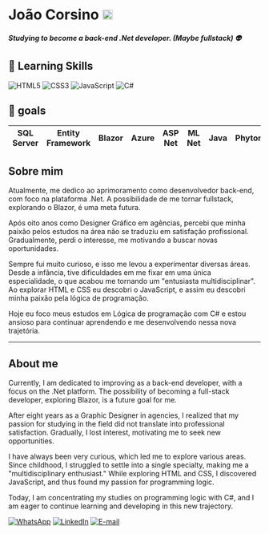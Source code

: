 # João Corsino <img src="https://emojigraph.org/media/apple/flag-brazil_1f1e7-1f1f7.png" alt="Bandeira do Brasil" height="20"/>

##### Studying to become a back-end .Net developer. (Maybe fullstack) :alien:
## :book: Learning Skills
![HTML5](https://img.shields.io/badge/HTML5-000?style=for-the-badge&logo=html5) ![CSS3](https://img.shields.io/badge/CSS3-000?style=for-the-badge&logo=css3&logoColor=264CE4) ![JavaScript](https://img.shields.io/badge/JavaScript-000?style=for-the-badge&logo=javascript) ![C#](https://img.shields.io/badge/C%23-000?style=for-the-badge&logo=c-sharp&logoColor=823085)

## :scroll: goals
| SQL Server | Entity Framework | Blazor | Azure | ASP Net | ML Net | Java | Phyton 
|-|-|-|-|-|-|-|-|

## Sobre mim
Atualmente, me dedico ao aprimoramento como desenvolvedor back-end, com foco na plataforma .Net. A possibilidade de me tornar fullstack, explorando o Blazor, é uma meta futura.

Após oito anos como Designer Gráfico em agências, percebi que minha paixão pelos estudos na área não se traduziu em satisfação profissional. Gradualmente, perdi o interesse, me motivando a buscar novas oportunidades.

Sempre fui muito curioso, e isso me levou a experimentar diversas áreas. Desde a infância, tive dificuldades em me fixar em uma única especialidade, o que acabou me tornando um "entusiasta multidisciplinar". Ao explorar HTML e CSS eu descobri o JavaScript, e assim eu descobri minha paixão pela lógica de programação.

Hoje eu foco meus estudos em Lógica de programação com C# e estou ansioso para continuar aprendendo e me desenvolvendo nessa nova trajetória.
___
## About me
Currently, I am dedicated to improving as a back-end developer, with a focus on the .Net platform. The possibility of becoming a full-stack developer, exploring Blazor, is a future goal for me.

After eight years as a Graphic Designer in agencies, I realized that my passion for studying in the field did not translate into professional satisfaction. Gradually, I lost interest, motivating me to seek new opportunities.

I have always been very curious, which led me to explore various areas. Since childhood, I struggled to settle into a single specialty, making me a "multidisciplinary enthusiast." While exploring HTML and CSS, I discovered JavaScript, and thus found my passion for programming logic.

Today, I am concentrating my studies on programming logic with C#, and I am eager to continue learning and developing in this new trajectory.

[![WhatsApp](https://img.shields.io/badge/WhatsApp-25D366?style=for-the-badge&logo=whatsapp&logoColor=white)](https://wa.me/5512996399108) [![LinkedIn](https://img.shields.io/badge/LinkedIn-000?style=for-the-badge&logo=linkedin&logoColor=0E76A8)](https://www.linkedin.com/in/jota-corsino/) [![E-mail](https://img.shields.io/badge/-Email-000?style=for-the-badge&logo=microsoft-outlook&logoColor=007BFF)](mailto:oi.corsino@gmail.com)
